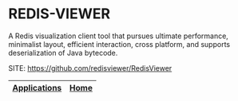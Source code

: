 # REDIS-VIEWER

 A Redis visualization client tool that pursues ultimate performance, 
 minimalist layout, efficient interaction, cross platform, and supports 
 deserialization of Java bytecode.

 SITE: https://github.com/redisviewer/RedisViewer

 | [Applications](https://portable-linux-apps.github.io/apps.html) | [Home](https://portable-linux-apps.github.io)
 | --- | --- |
